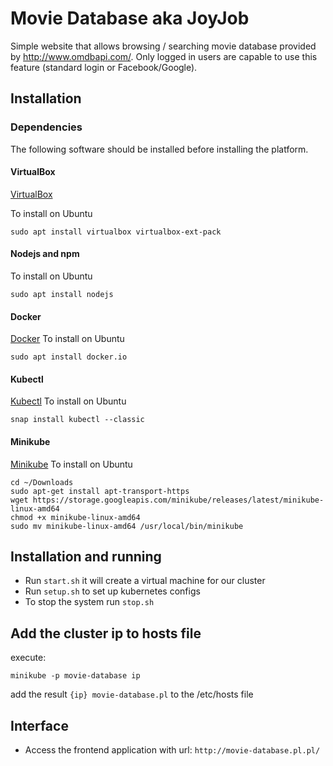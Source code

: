# Movie Database aka JoyJob

Simple website that allows browsing / searching movie database provided by
http://www.omdbapi.com/. Only logged in users are capable to use this feature (standard
login or Facebook/Google).

## Installation
### Dependencies
The following software should be installed before installing the platform.

#### VirtualBox

[VirtualBox](https://www.virtualbox.org/wiki/Downloads)

To install on Ubuntu
```
sudo apt install virtualbox virtualbox-ext-pack
```

#### Nodejs and npm

To install on Ubuntu
```
sudo apt install nodejs
```

#### Docker
[Docker](https://docs.docker.com/get-docker/)
To install on Ubuntu
```
sudo apt install docker.io
```

#### Kubectl
[Kubectl](https://kubernetes.io/docs/tasks/tools/install-kubectl/)
To install on Ubuntu
```
snap install kubectl --classic
```

#### Minikube
[Minikube](https://minikube.sigs.k8s.io/docs/start/)
To install on Ubuntu
```
cd ~/Downloads
sudo apt-get install apt-transport-https
wget https://storage.googleapis.com/minikube/releases/latest/minikube-linux-amd64
chmod +x minikube-linux-amd64
sudo mv minikube-linux-amd64 /usr/local/bin/minikube
```

## Installation and running
* Run `start.sh` it will create a virtual machine for our cluster
* Run `setup.sh` to set up kubernetes configs
* To stop the system run `stop.sh`

## Add the cluster ip to hosts file
execute: 
```shell script
minikube -p movie-database ip
```
add the result `{ip} movie-database.pl` to the /etc/hosts file 

## Interface
* Access the frontend application with url: `http://movie-database.pl.pl/`
